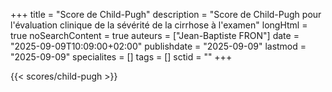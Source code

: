 +++
title = "Score de Child-Pugh"
description = "Score de Child-Pugh pour l'évaluation clinique de la sévérité de la cirrhose à l'examen"
longHtml = true
noSearchContent = true
auteurs = ["Jean-Baptiste FRON"]
date = "2025-09-09T10:09:00+02:00"
publishdate = "2025-09-09"
lastmod = "2025-09-09"
specialites = []
tags = []
sctid = ""
+++

{{< scores/child-pugh >}}
